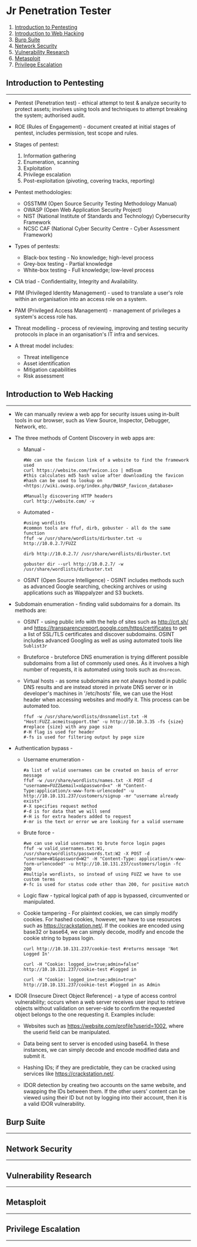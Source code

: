 # Jr Penetration Tester

1. [Introduction to Pentesting](#introduction-to-pentesting)
2. [Introduction to Web Hacking](#introduction-to-web-hacking)
3. [Burp Suite](#burp-suite)
4. [Network Security](#network-security)
5. [Vulnerability Research](#vulnerability-research)
6. [Metasploit](#metasploit)
7. [Privilege Escalation](#privilege-escalation)

## Introduction to Pentesting

---

* Pentest (Penetration test) - ethical attempt to test & analyze security to protect assets; involves using tools and techniques to attempt breaking the system; authorised audit.

* ROE (Rules of Engagement) - document created at initial stages of pentest, includes permission, test scope and rules.

* Stages of pentest:

  1. Information gathering
  2. Enumeration, scanning
  3. Exploitation
  4. Privilege escalation
  5. Post-exploitation (pivoting, covering tracks, reporting)

* Pentest methodologies:

  * OSSTMM (Open Source Security Testing Methodology Manual)
  * OWASP (Open Web Application Security Project)
  * NIST (National Institute of Standards and Technology) Cybersecurity Framework
  * NCSC CAF (National Cyber Security Centre - Cyber Assessment Framework)

* Types of pentests:

  * Black-box testing - No knowledge; high-level process
  * Grey-box testing - Partial knowledge
  * White-box testing - Full knowledge; low-level process

* CIA triad - Confidentiality, Integrity and Availability.

* PIM (Privileged Identity Management) - used to translate a user's role within an organisation into an access role on a system.

* PAM (Privileged Access Management) - management of privileges a system's access role has.

* Threat modelling - process of reviewing, improving and testing security protocols in place in an organisation's IT infra and services.

* A threat model includes:

  * Threat intelligence
  * Asset identification
  * Mitigation capabilities
  * Risk assessment

## Introduction to Web Hacking

---

* We can manually review a web app for security issues using in-built tools in our browser, such as View Source, Inspector, Debugger, Network, etc.

* The three methods of Content Discovery in web apps are:
  
  * Manual -

    ```shell
    #We can use the favicon link of a website to find the framework used
    curl https://website.com/favicon.ico | md5sum
    #this calculates md5 hash value after downloading the favicon
    #hash can be used to lookup on <https://wiki.owasp.org/index.php/OWASP_favicon_database>
    ```

    ```shell
    #Manually discovering HTTP headers
    curl http://website.com/ -v
    ```

  * Automated -

    ```shell
    #using wordlists
    #common tools are ffuf, dirb, gobuster - all do the same function
    ffuf -w /usr/share/wordlists/dirbuster.txt -u http://10.0.2.7/FUZZ

    dirb http://10.0.2.7/ /usr/share/wordlists/dirbuster.txt

    gobuster dir --url http://10.0.2.7/ -w /usr/share/wordlists/dirbuster.txt
    ```

  * OSINT (Open Source Intelligence) - OSINT includes methods such as advanced Google searching, checking archives or using applications such as Wappalyzer and S3 buckets.

* Subdomain enumeration - finding valid subdomains for a domain. Its methods are:

  * OSINT - using public info with the help of sites such as <http://crt.sh/> and <https://transparencyreport.google.com/https/certificates> to get a list of SSL/TLS certificates and discover subdomains. OSINT includes advanced Googling as well as using automated tools like ```Sublist3r```

  * Bruteforce - bruteforce DNS enumeration is trying different possible subdomains from a list of commonly used ones. As it involves a high number of requests, it is automated using tools such as ```dnsrecon```.

  * Virtual hosts - as some subdomains are not always hosted in public DNS results and are instead stored in private DNS server or in developer's machines in '/etc/hosts' file, we can use the Host header when accessing websites and modify it. This process can be automated too.

    ```shell
    ffuf -w /usr/share/wordlists/dnsnamelist.txt -H "Host:FUZZ.acmeitsupport.thm" -u http://10.10.3.35 -fs {size} #replace {size} with any page size
    #-H flag is used for header
    #-fs is used for filtering output by page size
    ```

* Authentication bypass -

  * Username enumeration -

    ```shell
    #a list of valid usernames can be created on basis of error message
    ffuf -w /usr/share/wordlists/names.txt -X POST -d "username=FUZZ&email=x&password=x" -H "Content-Type:application/x-www-form-urlencoded" -u http://10.10.131.237/customers/signup -mr "username already exists"
    #-X specifies request method
    #-d is for data that we will send
    #-H is for extra headers added to request
    #-mr is the text or error we are looking for a valid username
    ```

  * Brute force -

    ```shell
    #we can use valid usernames to brute force login pages
    ffuf -w valid_usernames.txt:W1, /usr/share/wordlists/passwords.txt:W2 -X POST -d "username=W1&password=W2" -H "Content-Type: application/x-www-form-urlencoded" -u http://10.10.131.237/customers/login -fc 200
    #multiple wordlists, so instead of using FUZZ we have to use custom terms
    #-fc is used for status code other than 200, for positive match
    ```

  * Logic flaw - typical logical path of app is bypassed, circumvented or manipulated.

  * Cookie tampering - For plaintext cookies, we can simply modify cookies. For hashed cookies, however, we have to use resources such as <https://crackstation.net/>. If the cookies are encoded using base32 or base64, we can simply decode, modify and encode the cookie string to bypass login.

    ```shell
    curl http://10.10.131.237/cookie-test #returns message 'Not Logged In'

    curl -H "Cookie: logged_in=true;admin=false" http://10.10.131.237/cookie-test #logged in

    curl -H "Cookie: logged_in=true;admin=true" http://10.10.131.237/cookie-test #logged in as Admin
    ```

* IDOR (Insecure Direct Object Reference) - a type of access control vulnerability; occurs when a web server receives user input to retrieve objects without validation on server-side to confirm the requested object belongs to the one requesting it. Examples include:

  * Websites such as <https://website.com/profile?userid=1002>, where the userid field can be manipulated.

  * Data being sent to server is encoded using base64. In these instances, we can simply decode and encode modified data and submit it.

  * Hashing IDs; if they are predictable, they can be cracked using services like <https://crackstation.net/>.

  * IDOR detection by creating two accounts on the same website, and swapping the IDs between them. If the other users' content can be viewed using their ID but not by logging into their account, then it is a valid IDOR vulnerability.

## Burp Suite

---

## Network Security

---

## Vulnerability Research

---

## Metasploit

---

## Privilege Escalation

---
